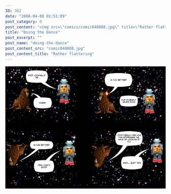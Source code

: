 ```yaml
---
ID: 362
date: "2008-04-08 01:51:09"
post_category: 0
post_content: "<img src=\"comics/comic040808.jpg\" title=\"Rather flattering\" />"
title: "Doing the Dance"
post_excerpt: ""
post_name: "doing-the-dance"
post_content_src: "comic040808.jpg"
post_content_title: "Rather flattering"
---
```



[![Rather flattering](/comics-hi-res/comic040808.jpg)](/comics-hi-res/comic040808.jpg)
